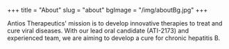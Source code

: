 +++
title = "About"
slug = "about"
bgImage = "/img/aboutBg.jpg"
+++


Antios Therapeutics' mission is to develop innovative therapies to treat and cure viral diseases. With our lead oral candidate (ATI-2173) and experienced team, we are aiming to develop a cure for chronic hepatitis B.
